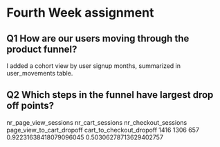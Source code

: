 # Fourth Week assignment

## Q1 How are our users moving through the product funnel?
I added a cohort view by user signup months, summarized in user_movements table.


## Q2 Which steps in the funnel have largest drop off points?
nr_page_view_sessions   nr_cart_sessions    nr_checkout_sessions    page_view_to_cart_dropoff  cart_to_checkout_dropoff
1416                    1306                657                     0.92231638418079096045     0.50306278713629402757
